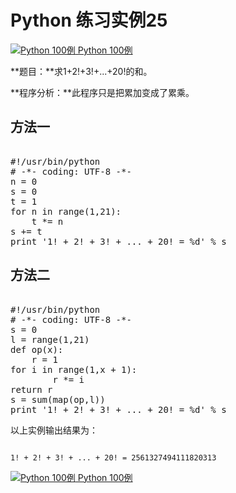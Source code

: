 Python 练习实例25
=============

 [![Python 100例](../images/up.gif)
 Python 100例](python-100-examples.html)


 **题目：**求1+2!+3!+...+20!的和。

 **程序分析：**此程序只是把累加变成了累乘。 

  方法一
---

 <pre>

#!/usr/bin/python
# -*- coding: UTF-8 -*-
n = 0
s = 0
t = 1
for n in range(1,21):
    t *= n
s += t
print '1! + 2! + 3! + ... + 20! = %d' % s
</pre>

  方法二
---

 <pre>

#!/usr/bin/python
# -*- coding: UTF-8 -*-
s = 0
l = range(1,21)
def op(x):
    r = 1
for i in range(1,x + 1):
        r *= i
return r
s = sum(map(op,l))
print '1! + 2! + 3! + ... + 20! = %d' % s
</pre>

 以上实例输出结果为：

 
```

1! + 2! + 3! + ... + 20! = 2561327494111820313

```

[![Python 100例](../images/up.gif)
 Python 100例](python-100-examples.html)